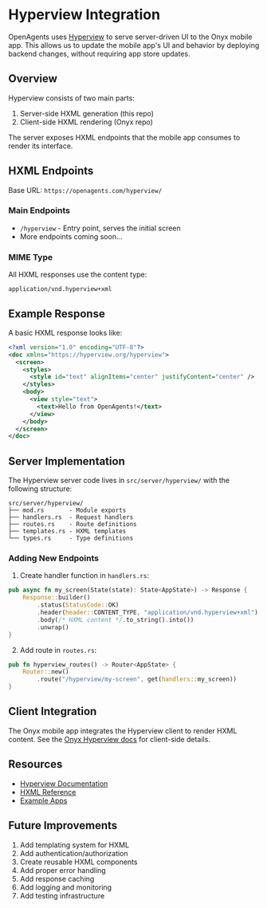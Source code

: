 # Hyperview Integration

OpenAgents uses [Hyperview](https://hyperview.org) to serve server-driven UI to the Onyx mobile app. This allows us to update the mobile app's UI and behavior by deploying backend changes, without requiring app store updates.

## Overview

Hyperview consists of two main parts:
1. Server-side HXML generation (this repo)
2. Client-side HXML rendering (Onyx repo)

The server exposes HXML endpoints that the mobile app consumes to render its interface.

## HXML Endpoints

Base URL: `https://openagents.com/hyperview/`

### Main Endpoints

- `/hyperview` - Entry point, serves the initial screen
- More endpoints coming soon...

### MIME Type

All HXML responses use the content type:
```
application/vnd.hyperview+xml
```

## Example Response

A basic HXML response looks like:

```xml
<?xml version="1.0" encoding="UTF-8"?>
<doc xmlns="https://hyperview.org/hyperview">
  <screen>
    <styles>
      <style id="text" alignItems="center" justifyContent="center" />
    </styles>
    <body>
      <view style="text">
        <text>Hello from OpenAgents!</text>
      </view>
    </body>
  </screen>
</doc>
```

## Server Implementation

The Hyperview server code lives in `src/server/hyperview/` with the following structure:

```
src/server/hyperview/
├── mod.rs       - Module exports
├── handlers.rs  - Request handlers
├── routes.rs    - Route definitions
├── templates.rs - HXML templates
└── types.rs     - Type definitions
```

### Adding New Endpoints

1. Create handler function in `handlers.rs`:
```rust
pub async fn my_screen(State(state): State<AppState>) -> Response {
    Response::builder()
        .status(StatusCode::OK)
        .header(header::CONTENT_TYPE, "application/vnd.hyperview+xml")
        .body(/* HXML content */.to_string().into())
        .unwrap()
}
```

2. Add route in `routes.rs`:
```rust
pub fn hyperview_routes() -> Router<AppState> {
    Router::new()
        .route("/hyperview/my-screen", get(handlers::my_screen))
}
```

## Client Integration

The Onyx mobile app integrates the Hyperview client to render HXML content. See the [Onyx Hyperview docs](https://github.com/OpenAgentsInc/onyx/blob/main/docs/hyperview.md) for client-side details.

## Resources

- [Hyperview Documentation](https://hyperview.org/docs/guide_introduction)
- [HXML Reference](https://hyperview.org/docs/reference_index)
- [Example Apps](https://hyperview.org/docs/example_index)

## Future Improvements

1. Add templating system for HXML
2. Add authentication/authorization
3. Create reusable HXML components
4. Add proper error handling
5. Add response caching
6. Add logging and monitoring
7. Add testing infrastructure